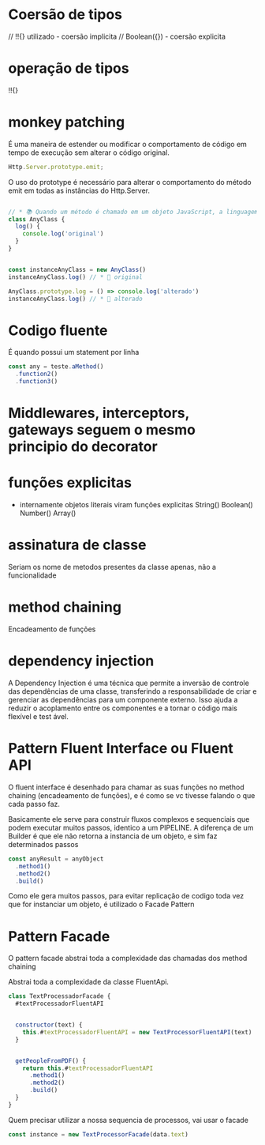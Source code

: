 # Coersão de tipos

// !!{} utilizado - coersão implicita // Boolean({}) - coersão explicita

# operação de tipos

!!{}

# monkey patching

É uma maneira de estender ou modificar o comportamento de código em tempo de execução sem alterar o código original.

```javascript
Http.Server.prototype.emit;
```

O uso do prototype é necessário para alterar o comportamento do método emit em todas as instâncias do Http.Server.

```javascript

// * 📚 Quando um método é chamado em um objeto JavaScript, a linguagem procura o método na cadeia de protótipos do objeto. 
class AnyClass {
  log() {
    console.log('original')
  }
}


const instanceAnyClass = new AnyClass()
instanceAnyClass.log() // * 📝 original

AnyClass.prototype.log = () => console.log('alterado')
instanceAnyClass.log() // * 📝 alterado
```

# Codigo fluente

É quando possui um statement por linha

```javascript
const any = teste.aMethod()
  .function2()
  .function3()
```

# Middlewares, interceptors, gateways seguem o mesmo principio do decorator

# funções explicitas

* internamente objetos literais viram funções explicitas String()
  Boolean()
  Number()
  Array()

# assinatura de classe

Seriam os nome de metodos presentes da classe apenas, não a funcionalidade

# method chaining

Encadeamento de funções

# dependency injection

A Dependency Injection é uma técnica que permite a inversão de controle das dependências de uma classe, transferindo a responsabilidade de criar e gerenciar as dependências para um componente externo. Isso ajuda a reduzir o acoplamento entre os componentes e a tornar o código mais flexível e test ável.

# Pattern Fluent Interface ou Fluent API

O fluent interface é desenhado para chamar as suas funções no method chaining (encadeamento de funções), e é como se vc tivesse falando o que cada passo faz.

Basicamente ele serve para construir fluxos complexos e sequenciais que podem executar muitos passos, identico a um PIPELINE. A diferença de um Builder é que ele não retorna a instancia de um objeto, e sim faz determinados passos

```javascript
const anyResult = anyObject
  .method1()
  .method2()
  .build()
```

Como ele gera muitos passos, para evitar replicação de codigo toda vez que for instanciar um objeto, é utilizado o Facade Pattern

# Pattern Facade

O pattern facade abstrai toda a complexidade das chamadas dos method chaining

Abstrai toda a complexidade da classe FluentApi.

```javascript
class TextProcessadorFacade {
  #textProcessadorFluentAPI


  constructor(text) {
    this.#textProcessadorFluentAPI = new TextProcessorFluentAPI(text)
  }


  getPeopleFromPDF() {
    return this.#textProcessadorFluentAPI
      .method1()
      .method2()
      .build()
  }
}
```

Quem precisar utilizar a nossa sequencia de processos, vai usar o facade

```javascript
const instance = new TextProcessorFacade(data.text)
```